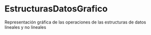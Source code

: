 # EstructurasDatosGrafico
Representación gráfica de las operaciones de las estructuras de datos lineales y no lineales
